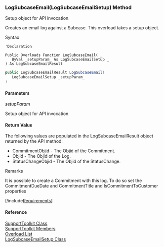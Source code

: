 ﻿### LogSubcaseEmail(LogSubcaseEmailSetup) Method

Setup object for API invocation.

Creates an email log against a Subcase. This overload takes a setup object.

Syntax

```vbnet
'Declaration

Public Overloads Function LogSubcaseEmail( _
   ByVal _setupParam_ As LogSubcaseEmailSetup _
) As LogSubcaseEmailResult
```

```csharp
public LogSubcaseEmailResult LogSubcaseEmail( 
   LogSubcaseEmailSetup _setupParam_
)
```

#### Parameters

_setupParam_

Setup object for API invocation.

#### Return Value

The following values are populated in the LogSubcaseEmailResult object returned by the API method:

*   CommitmentObjid \- The Objid of the Commitment.
*   Objid \- The Objid of the Log.
*   StatusChangeObjid \- The Objid of the StatusChange.

Remarks

It is possible to create a Commitment with this log. To do so set the CommitmentDueDate and CommitmentTitle and IsCommitmentToCustomer properties

[!include[Requirements](../partials/requirements.md)]

#### Reference

[SupportToolkit Class](FChoice.Toolkits.Clarify~FChoice.Toolkits.Clarify.Support.SupportToolkit.md)  
[SupportToolkit Members](FChoice.Toolkits.Clarify~FChoice.Toolkits.Clarify.Support.SupportToolkit_members.md)  
[Overload List](FChoice.Toolkits.Clarify~FChoice.Toolkits.Clarify.Support.SupportToolkit~LogSubcaseEmail.md)  
[LogSubcaseEmailSetup Class](FChoice.Toolkits.Clarify~FChoice.Toolkits.Clarify.Support.LogSubcaseEmailSetup.md)